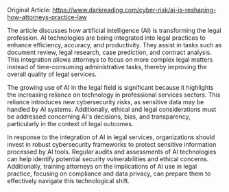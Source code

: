 Original Article: https://www.darkreading.com/cyber-risk/ai-is-reshaping-how-attorneys-practice-law

The article discusses how artificial intelligence (AI) is transforming the legal profession. AI technologies are being integrated into legal practices to enhance efficiency, accuracy, and productivity. They assist in tasks such as document review, legal research, case prediction, and contract analysis. This integration allows attorneys to focus on more complex legal matters instead of time-consuming administrative tasks, thereby improving the overall quality of legal services.

The growing use of AI in the legal field is significant because it highlights the increasing reliance on technology in professional services sectors. This reliance introduces new cybersecurity risks, as sensitive data may be handled by AI systems. Additionally, ethical and legal considerations must be addressed concerning AI's decisions, bias, and transparency, particularly in the context of legal outcomes.

In response to the integration of AI in legal services, organizations should invest in robust cybersecurity frameworks to protect sensitive information processed by AI tools. Regular audits and assessments of AI technologies can help identify potential security vulnerabilities and ethical concerns. Additionally, training attorneys on the implications of AI use in legal practice, focusing on compliance and data privacy, can prepare them to effectively navigate this technological shift.